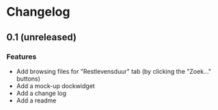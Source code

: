 # Changelog

## 0.1 (unreleased)

### Features
- Add browsing files for "Restlevensduur" tab (by clicking the "Zoek..." buttons)
- Add a mock-up dockwidget
- Add a change log
- Add a readme